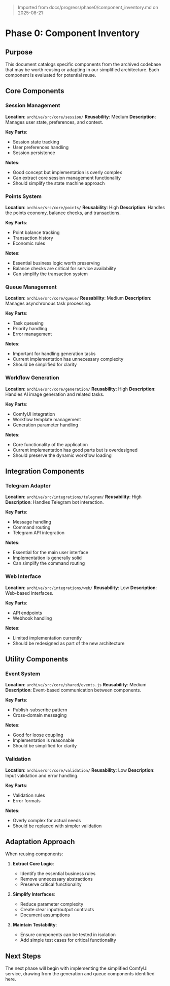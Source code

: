 > Imported from docs/progress/phase0/component_inventory.md on 2025-08-21

# Phase 0: Component Inventory

## Purpose
This document catalogs specific components from the archived codebase that may be worth reusing or adapting in our simplified architecture. Each component is evaluated for potential reuse.

## Core Components

### Session Management
**Location**: `archive/src/core/session/`
**Reusability**: Medium
**Description**: Manages user state, preferences, and context.

**Key Parts**:
- Session state tracking
- User preferences handling
- Session persistence

**Notes**:
- Good concept but implementation is overly complex
- Can extract core session management functionality
- Should simplify the state machine approach

### Points System
**Location**: `archive/src/core/points/`
**Reusability**: High
**Description**: Handles the points economy, balance checks, and transactions.

**Key Parts**:
- Point balance tracking
- Transaction history
- Economic rules

**Notes**:
- Essential business logic worth preserving
- Balance checks are critical for service availability
- Can simplify the transaction system

### Queue Management
**Location**: `archive/src/core/queue/`
**Reusability**: Medium
**Description**: Manages asynchronous task processing.

**Key Parts**:
- Task queueing
- Priority handling
- Error management

**Notes**:
- Important for handling generation tasks
- Current implementation has unnecessary complexity
- Should be simplified for clarity

### Workflow Generation
**Location**: `archive/src/core/generation/`
**Reusability**: High
**Description**: Handles AI image generation and related tasks.

**Key Parts**:
- ComfyUI integration
- Workflow template management
- Generation parameter handling

**Notes**:
- Core functionality of the application
- Current implementation has good parts but is overdesigned
- Should preserve the dynamic workflow loading

## Integration Components

### Telegram Adapter
**Location**: `archive/src/integrations/telegram/`
**Reusability**: High
**Description**: Handles Telegram bot interaction.

**Key Parts**:
- Message handling
- Command routing
- Telegram API integration

**Notes**:
- Essential for the main user interface
- Implementation is generally solid
- Can simplify the command routing

### Web Interface
**Location**: `archive/src/integrations/web/`
**Reusability**: Low
**Description**: Web-based interfaces.

**Key Parts**:
- API endpoints
- Webhook handling

**Notes**:
- Limited implementation currently
- Should be redesigned as part of the new architecture

## Utility Components

### Event System
**Location**: `archive/src/core/shared/events.js`
**Reusability**: Medium
**Description**: Event-based communication between components.

**Key Parts**:
- Publish-subscribe pattern
- Cross-domain messaging

**Notes**:
- Good for loose coupling
- Implementation is reasonable
- Should be simplified for clarity

### Validation
**Location**: `archive/src/core/validation/`
**Reusability**: Low
**Description**: Input validation and error handling.

**Key Parts**:
- Validation rules
- Error formats

**Notes**:
- Overly complex for actual needs
- Should be replaced with simpler validation

## Adaptation Approach

When reusing components:

1. **Extract Core Logic**:
   - Identify the essential business rules
   - Remove unnecessary abstractions
   - Preserve critical functionality

2. **Simplify Interfaces**:
   - Reduce parameter complexity
   - Create clear input/output contracts
   - Document assumptions

3. **Maintain Testability**:
   - Ensure components can be tested in isolation
   - Add simple test cases for critical functionality

## Next Steps

The next phase will begin with implementing the simplified ComfyUI service, drawing from the generation and queue components identified here. 